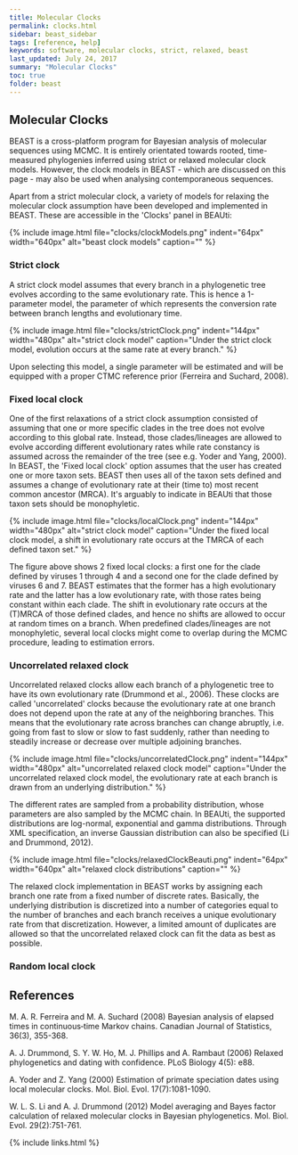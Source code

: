 ```yaml
---
title: Molecular Clocks
permalink: clocks.html
sidebar: beast_sidebar
tags: [reference, help]
keywords: software, molecular clocks, strict, relaxed, beast
last_updated: July 24, 2017
summary: "Molecular Clocks"
toc: true
folder: beast
---
```


## Molecular Clocks

BEAST is a cross-platform program for Bayesian analysis of molecular sequences using MCMC. 
It is entirely orientated towards rooted, time-measured phylogenies inferred using strict or relaxed molecular clock models. 
However, the clock models in BEAST - which are discussed on this page - may also be used when analysing contemporaneous sequences.

Apart from a strict molecular clock, a variety of models for relaxing the molecular clock assumption have been developed and implemented in BEAST.
These are accessible in the 'Clocks' panel in BEAUti:

{% include image.html file="clocks/clockModels.png" indent="64px" width="640px" alt="beast clock models" caption="" %}

### Strict clock

A strict clock model assumes that every branch in a phylogenetic tree evolves according to the same evolutionary rate.
This is hence a 1-parameter model, the parameter of which represents the conversion rate between branch lengths and evolutionary time.

{% include image.html file="clocks/strictClock.png" indent="144px" width="480px" alt="strict clock model" caption="Under the strict clock model, evolution occurs at the same rate at every branch." %}

Upon selecting this model, a single parameter will be estimated and will be equipped with a proper CTMC reference prior (Ferreira and Suchard, 2008).

### Fixed local clock

One of the first relaxations of a strict clock assumption consisted of assuming that one or more specific clades in the tree does not evolve according to this global rate.
Instead, those clades/lineages are allowed to evolve according different evolutionary rates while rate constancy is assumed across the remainder of the tree (see e.g. Yoder and Yang, 2000). 
In BEAST, the 'Fixed local clock' option assumes that the user has created one or more taxon sets.
BEAST then uses all of the taxon sets defined and assumes a change of evolutionary rate at their (time to) most recent common ancestor (MRCA). 
It's arguably  to indicate in BEAUti that those taxon sets should be monophyletic.

{% include image.html file="clocks/localClock.png" indent="144px" width="480px" alt="strict clock model" caption="Under the fixed local clock model, a shift in evolutionary rate occurs at the TMRCA of each defined taxon set." %}

The figure above shows 2 fixed local clocks: a first one for the clade defined by viruses 1 through 4 and a second one for the clade defined by viruses 6 and 7.
BEAST estimates that the former has a high evolutionary rate and the latter has a low evolutionary rate, with those rates being constant within each clade.
The shift in evolutionary rate occurs at the (T)MRCA of those defined clades, and hence no shifts are allowed to occur at random times on a branch.
When predefined clades/lineages are not monophyletic, several local clocks might come to overlap during the MCMC procedure, leading to estimation errors.

### Uncorrelated relaxed clock

Uncorrelated relaxed clocks allow each branch of a phylogenetic tree to have its own evolutionary rate (Drummond et al., 2006). 
These clocks are called 'uncorrelated' clocks because the evolutionary rate at one branch does not depend upon the rate at any of the neighboring branches. 
This means that the evolutionary rate across branches can change abruptly, i.e. going from fast to slow or slow to fast suddenly, rather than needing to steadily increase or decrease over multiple adjoining branches.

{% include image.html file="clocks/uncorrelatedClock.png" indent="144px" width="480px" alt="uncorrelated relaxed clock model" caption="Under the uncorrelated relaxed clock model, the evolutionary rate at each branch is drawn from an underlying distribution." %}

The different rates are sampled from a probability distribution, whose parameters are also sampled by the MCMC chain.
In BEAUti, the supported distributions are log-normal, exponential and gamma distributions.
Through XML specification, an inverse Gaussian distribution can also be specified (Li and Drummond, 2012).

{% include image.html file="clocks/relaxedClockBeauti.png" indent="64px" width="640px" alt="relaxed clock distributions" caption="" %}

The relaxed clock implementation in BEAST works by assigning each branch one rate from a fixed number of discrete rates. 
Basically, the underlying distribution is discretized into a number of categories equal to the number of branches and each branch receives a unique evolutionary rate from that discretization.
However, a limited amount of duplicates are allowed so that the uncorrelated relaxed clock can fit the data as best as possible.

### Random local clock





## References

M. A. R. Ferreira and M. A. Suchard (2008) Bayesian analysis of elapsed times in continuous‐time Markov chains. Canadian Journal of Statistics, 36(3), 355-368.

A. J. Drummond, S. Y. W. Ho, M. J. Phillips and A. Rambaut (2006) Relaxed phylogenetics and dating with confidence. PLoS Biology 4(5): e88.

A. Yoder and Z. Yang (2000) Estimation of primate speciation dates using local molecular clocks. Mol. Biol. Evol. 17(7):1081-1090.

W. L. S. Li and A. J. Drummond (2012) Model averaging and Bayes factor calculation of relaxed molecular clocks in Bayesian phylogenetics. Mol. Biol. Evol. 29(2):751-761.

{% include links.html %}